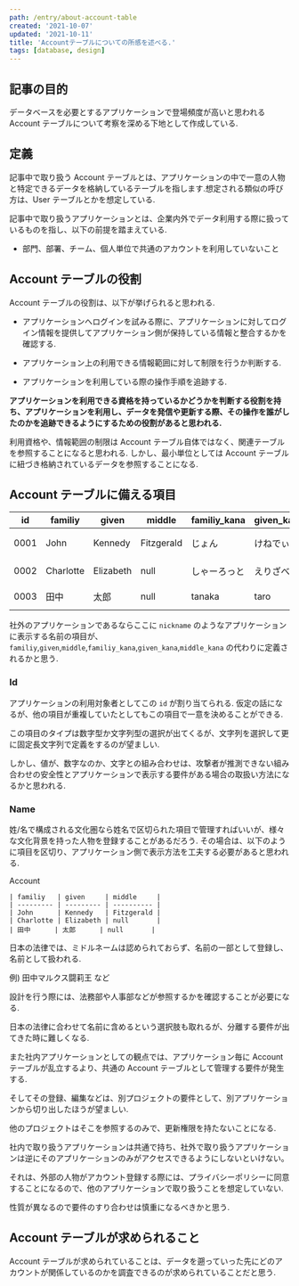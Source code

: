 ```yaml
---
path: /entry/about-account-table
created: '2021-10-07'
updated: '2021-10-11'
title: 'Accountテーブルについての所感を述べる.'
tags: [database, design]
---
```


## 記事の目的

データベースを必要とするアプリケーションで登場頻度が高いと思われる Account テーブルについて考察を深める下地として作成している.

## 定義

記事中で取り扱う Account テーブルとは、アプリケーションの中で一意の人物と特定できるデータを格納しているテーブルを指します.想定される類似の呼び方は、User テーブルとかを想定している.

記事中で取り扱うアプリケーションとは、企業内外でデータ利用する際に扱っているものを指し、以下の前提を踏まえている.

- 部門、部署、チーム、個人単位で共通のアカウントを利用していないこと

## Account テーブルの役割

Account テーブルの役割は、以下が挙げられると思われる.

- アプリケーションへログインを試みる際に、アプリケーションに対してログイン情報を提供してアプリケーション側が保持している情報と整合するかを確認する.

- アプリケーション上の利用できる情報範囲に対して制限を行うか判断する.

- アプリケーションを利用している際の操作手順を追跡する.

**アプリケーションを利用できる資格を持っているかどうかを判断する役割を持ち、アプリケーションを利用し、データを発信や更新する際、その操作を誰がしたのかを追跡できるようにするための役割があると思われる.**

利用資格や、情報範囲の制限は Account テーブル自体ではなく、関連テーブルを参照することになると思われる. しかし、最小単位としては Account テーブルに紐づき格納されているデータを参照することになる.

## Account テーブルに備える項目

| id   | familiy   | given     | middle     | familiy_kana | given_kana | middle_kana        | birth     | sex    |
| ---- | --------- | --------- | ---------- | ------------ | ---------- | ------------------ | --------- | ------ |
| 0001 | John      | Kennedy   | Fitzgerald | じょん       | けねでぃ   | ふぃっつじぇらるど | 1917-5-29 | male   |
| 0002 | Charlotte | Elizabeth | null       | しゃーろっと | えりざべす | null               | 2000-1-1  | female |
| 0003 | 田中      | 太郎      | null       | tanaka       | taro       | null               | 1992-7-1  | male   |

社外のアプリケーションであるならここに `nickname` のようなアプリケーションに表示する名前の項目が、`familiy`,`given`,`middle`,`familiy_kana`,`given_kana`,`middle_kana` の代わりに定義されるかと思う.

### Id

アプリケーションの利用対象者としてこの `id` が割り当てられる.
仮定の話になるが、他の項目が重複していたとしてもこの項目で一意を決めることができる.

この項目のタイプは数字型か文字列型の選択が出てくるが、文字列を選択して更に固定長文字列で定義をするのが望ましい.

しかし、値が、数字なのか、文字との組み合わせは、攻撃者が推測できない組み合わせの安全性とアプリケーションで表示する要件がある場合の取扱い方法になるかと思われる.

### Name

姓/名で構成される文化圏なら姓名で区切られた項目で管理すればいいが、様々な文化背景を持った人物を登録することがあるだろう. その場合は、以下のように項目を区切り、アプリケーション側で表示方法を工夫する必要があると思われる.

Account

```
| familiy   | given     | middle     |
| --------- | --------- | ---------- |
| John      | Kennedy   | Fitzgerald |
| Charlotte | Elizabeth | null       |
| 田中      | 太郎      | null       |
```

日本の法律では、ミドルネームは認められておらず、名前の一部として登録し、名前として扱われる.

例) 田中マルクス闘莉王 など

設計を行う際には、法務部や人事部などが参照するかを確認することが必要になる.

日本の法律に合わせて名前に含めるという選択肢も取れるが、分離する要件が出てきた時に難しくなる.

また社内アプリケーションとしての観点では、アプリケーション毎に Account テーブルが乱立するより、共通の Account テーブルとして管理する要件が発生する.

そしてその登録、編集などは、別プロジェクトの要件として、別アプリケーションから切り出したほうが望ましい.

他のプロジェクトはそこを参照するのみで、更新権限を持たないことになる.

社内で取り扱うアプリケーションは共通で持ち、社外で取り扱うアプリケーションは逆にそのアプリケーションのみがアクセスできるようにしないといけない。

それは、外部の人物がアカウント登録する際には、プライバシーポリシーに同意することになるので、他のアプリケーションで取り扱うことを想定していない.

性質が異なるので要件のすり合わせは慎重になるべきかと思う.

## Account テーブルが求められること

Account テーブルが求められていることは、データを遡っていった先にどのアカウントが関係しているのかを調査できるのが求められていることだと思う.
